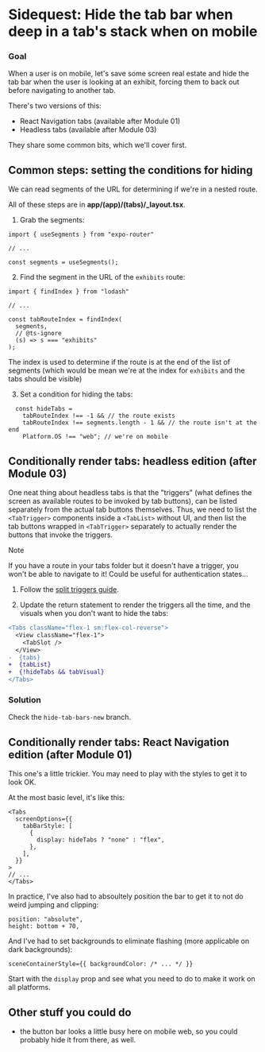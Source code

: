 # Sidequest: Hide the tab bar when deep in a tab's stack when on mobile

### Goal
When a user is on mobile, let's save some screen real estate and hide the tab bar when the user is looking at an exhibit, forcing them to back out before navigating to another tab.

There's two versions of this:
- React Navigation tabs (available after Module 01)
- Headless tabs (available after Module 03)

They share some common bits, which we'll cover first.

## Common steps: setting the conditions for hiding
We can read segments of the URL for determining if we're in a nested route.

All of these steps are in **app/(app)/(tabs)/_layout.tsx**.

1. Grab the segments:
```tsx
import { useSegments } from "expo-router"

// ...

const segments = useSegments();
```

2. Find the segment in the URL of the `exhibits` route:
```tsx
import { findIndex } from "lodash"

// ...

const tabRouteIndex = findIndex(
  segments,
  // @ts-ignore
  (s) => s === "exhibits"
);
```

The index is used to determine if the route is at the end of the list of segments (which would be mean we're at the index for `exhibits` and the tabs should be visible)

3. Set a condition for hiding the tabs:
```tsx
  const hideTabs =
    tabRouteIndex !== -1 && // the route exists
    tabRouteIndex !== segments.length - 1 && // the route isn't at the end
    Platform.OS !== "web"; // we're on mobile
```

## Conditionally render tabs: headless edition (after Module 03)

One neat thing about headless tabs is that the "triggers" (what defines the screen as available routes to be invoked by tab buttons), can be listed separately from the actual tab buttons themselves. Thus, we need to list the `<TabTrigger>` components inside a `<TabList>` without UI, and then list the tab buttons wrapped in `<TabTrigger>` separately to actually render the buttons that invoke the triggers.

> [!NOTE]
> If you have a route in your tabs folder but it doesn't have a trigger, you won't be able to navigate to it! Could be useful for authentication states...

1. Follow the [split triggers guide](shared/split-triggers.md).

2. Update the return statement to render the triggers all the time, and the visuals when you don't want to hide the tabs:

```diff
<Tabs className="flex-1 sm:flex-col-reverse">
  <View className="flex-1">
    <TabSlot />
  </View>
-  {tabs}
+  {tabList}
+  {!hideTabs && tabVisual}
</Tabs>
```

### Solution

Check the `hide-tab-bars-new` branch.

## Conditionally render tabs: React Navigation edition (after Module 01)

This one's a little trickier. You may need to play with the styles to get it to look OK.

At the most basic level, it's like this:

```tsx
<Tabs
  screenOptions={{
    tabBarStyle: [
      {
        display: hideTabs ? "none" : "flex",
      },
    ],
  }}
>
// ...
</Tabs>
```

In practice, I've also had to absoultely position the bar to get it to not do weird jumping and clipping:
```tsx
position: "absolute",
height: bottom + 70,
```

And I've had to set backgrounds to eliminate flashing (more applicable on dark backgrounds):
```tsx
sceneContainerStyle={{ backgroundColor: /* ... */ }}
```

Start with the `display` prop and see what you need to do to make it work on all platforms.

## Other stuff you could do
- the button bar looks a little busy here on mobile web, so you could probably hide it from there, as well.